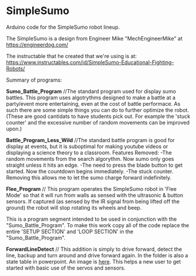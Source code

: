 # SimpleSumo
Arduino code for the SimpleSumo robot lineup.

The SimpleSumo is a design from Engineer Mike "MechEngineerMike" at https://engineerdog.com/

The instructable that he created that we're using is at: https://www.instructables.com/id/SimpleSumo-Educational-Fighting-Robots/

Summary of programs:

**Sumo_Battle_Program**
//The standard program used for display sumo battles. This program uses algotrythms designed to make a battle at a party/event more entertaining, even at the cost of battle performace. As such there are some simple things you can do to further optimize the robot. (These are good cantidats to have students pick out. For example the 'stuck counter' and the excessive number of random movements can be improved upon.)


**Battle_Program_Less_Wild**
//The standard battle program is good for display at events, but it is suboptimal for making youtube videos or displaying a science theory to a classroom. 
Features Removed:
 -The random movements from the search algorythm. Now sumo only goes straight unless it hits an edge.
 -The need to press the blade button to get started. Now the countdown begins immediately.
 -The stuck counter.   Removing this allows me to let the sumo charge forward indefinitely.


**Flee_Program**
 // This program operates the SimpleSumo robot in 'Flee Mode' so that it will run from walls as sensed with the ultrasonic & button sensors. If captured (as sensed by the IR signal from being lifted off the ground) the robot will stop rotating its wheels and beep.	
   
   This is a program segment intended to be used in conjunction with the "Sumo_Battle_Program". To make this work copy all of the code replace the entire 'SETUP SECTION' and 'LOOP SECTION' in the "Sumo_Battle_Program".

**ForwardLineDetect**
// This addition is simply to drive forward, detect the line, backup and turn around and drive forward again.  In the folder is also a state table in powerpoint. An image is [here](./ForwardLineDetect/ForwardLineDetectStateFlowChart.png).  This helps a new user to get started with basic use of the servos and sensors.